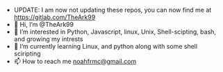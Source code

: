 - UPDATE: I am now not updating these repos, you can now find me at https://gitlab.com/TheArk99
- 👋 Hi, I’m @TheArk99
- 👀 I’m interested in Python, Javascript, linux, Unix, Shell-scipting, bash, and growing my intrests
- 🌱 I’m currently learning Linux, and python along with some shell sciripting
- 📫 How to reach me noahfrmc@gmail.com

